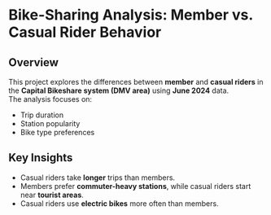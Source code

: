 # Bike-Sharing Analysis: Member vs. Casual Rider Behavior

## Overview
This project explores the differences between **member** and **casual riders** in the **Capital Bikeshare system (DMV area)** using **June 2024** data.  
The analysis focuses on:
- Trip duration
- Station popularity
- Bike type preferences  

## Key Insights
- Casual riders take **longer** trips than members.  
- Members prefer **commuter-heavy stations**, while casual riders start near **tourist areas**.  
- Casual riders use **electric bikes** more often than members.  

